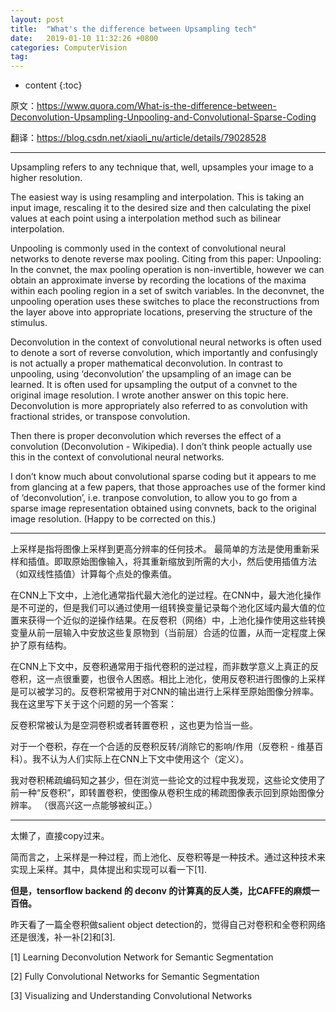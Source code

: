 ```yaml
---
layout: post
title:  "What's the difference between Upsampling tech"
date:   2019-01-10 11:32:26 +0800
categories: ComputerVision
tag: 
---
```

<!--
 * @Description: 
 * @Author: Leesky
 * @Date: 2019-01-10 11:53:26
 * @LastEditors: Leesky
 * @LastEditTime: 2019-01-10 11:56:29
 -->


* content
{:toc}

原文：https://www.quora.com/What-is-the-difference-between-Deconvolution-Upsampling-Unpooling-and-Convolutional-Sparse-Coding

翻译：https://blog.csdn.net/xiaoli_nu/article/details/79028528 

---

Upsampling refers to any technique that, well, upsamples your image to a higher resolution.

The easiest way is using resampling and interpolation. This is taking an input image, rescaling it to the desired size and then calculating the pixel values at each point using a interpolation method such as bilinear interpolation.

Unpooling is commonly used in the context of convolutional neural networks to denote reverse max pooling. Citing from this paper: Unpooling: In the convnet, the max pooling operation is non-invertible, however we can obtain an approximate inverse by recording the locations of the maxima within each pooling region in a set of switch variables. In the deconvnet, the unpooling operation uses these switches to place the reconstructions from the layer above into appropriate locations, preserving the structure of the stimulus.

Deconvolution in the context of convolutional neural networks is often used to denote a sort of reverse convolution, which importantly and confusingly is not actually a proper mathematical deconvolution. In contrast to unpooling, using ‘deconvolution’ the upsampling of an image can be learned. It is often used for upsampling the output of a convnet to the original image resolution. I wrote another answer on this topic here. Deconvolution is more appropriately also referred to as convolution with fractional strides, or transpose convolution.

Then there is proper deconvolution which reverses the effect of a convolution (Deconvolution - Wikipedia). I don’t think people actually use this in the context of convolutional neural networks.

I don’t know much about convolutional sparse coding but it appears to me from glancing at a few papers, that those approaches use of the former kind of ‘deconvolution’, i.e. tranpose convolution, to allow you to go from a sparse image representation obtained using convnets, back to the original image resolution. (Happy to be corrected on this.)

---

上采样是指将图像上采样到更高分辨率的任何技术。
最简单的方法是使用重新采样和插值。即取原始图像输入，将其重新缩放到所需的大小，然后使用插值方法（如双线性插值）计算每个点处的像素值。

在CNN上下文中，上池化通常指代最大池化的逆过程。在CNN中，最大池化操作是不可逆的，但是我们可以通过使用一组转换变量记录每个池化区域内最大值的位置来获得一个近似的逆操作结果。在反卷积（网络）中，上池化操作使用这些转换变量从前一层输入中安放这些复原物到（当前层）合适的位置，从而一定程度上保护了原有结构。

在CNN上下文中，反卷积通常用于指代卷积的逆过程，而非数学意义上真正的反卷积，这一点很重要，也很令人困惑。相比上池化，使用反卷积进行图像的上采样是可以被学习的。反卷积常被用于对CNN的输出进行上采样至原始图像分辨率。我在这里写下关于这个问题的另一个答案：

反卷积常被认为是空洞卷积或者转置卷积 ，这也更为恰当一些。

对于一个卷积，存在一个合适的反卷积反转/消除它的影响/作用（反卷积 - 维基百科）。我不认为人们实际上在CNN上下文中使用这个（定义）。

我对卷积稀疏编码知之甚少，但在浏览一些论文的过程中我发现，这些论文使用了前一种“反卷积”，即转置卷积，使图像从卷积生成的稀疏图像表示回到原始图像分辨率。 （很高兴这一点能够被纠正。）



---

太懒了，直接copy过来。

简而言之，上采样是一种过程，而上池化、反卷积等是一种技术。通过这种技术来实现上采样。其中，具体提出和实现可以看一下[1]. 

**但是，tensorflow backend 的 deconv 的计算真的反人类，比CAFFE的麻烦一百倍。**

昨天看了一篇全卷积做salient object detection的，觉得自己对卷积和全卷积网络还是很浅，补一补[2]和[3].



[1] Learning Deconvolution Network for Semantic Segmentation

[2] Fully Convolutional Networks for Semantic Segmentation

[3] Visualizing and Understanding Convolutional Networks